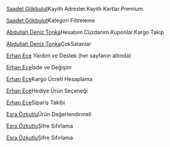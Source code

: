  [Saadet Gökbulut](https://main.d1lys002nlk3at.amplifyapp.com/caterpieprime)Kayıtlı Adresler.Kayıtlı Kartlar.Premium.

 
 [Saadet Gökbulut](https://main.d1lys002nlk3at.amplifyapp.com/onerilen)Kategori Filtreleme

 [Abdullah Deniz Tonka](https://main.d1lys002nlk3at.amplifyapp.com/caterpieprime)Hesabım.Cüzdanım.Kuponlar.Kargo Takip
 
 [Abdullah Deniz Tonka](https://main.d1lys002nlk3at.amplifyapp.com/ÇokSatanlar)ÇokSatanlar

 [Erhan Ece](https://main.d1lys002nlk3at.amplifyapp.com/onerilen) Yardım ve Destek (her sayfanın altında)
 
 [Erhan Ece](https://main.d1lys002nlk3at.amplifyapp.com/orderspage)İade ve Değişim
 
 [Erhan Ece](https://main.d1lys002nlk3at.amplifyapp.com/caterpieprime)Kargo Ücreti Hesaplama
 
 [Erhan Ece](https://main.d1lys002nlk3at.amplifyapp.com/checkout)Hediye Ürün Seçeneği
 
 [Erhan Ece](https://main.d1lys002nlk3at.amplifyapp.com/caterpieprime)Sipariş Takibi

[Esra Özkutlu](https://main.d1lys002nlk3at.amplifyapp.com/caterpieprime)Ürün Değerlendirmeli

 [Esra Özkutlu](https://main.d1lys002nlk3at.amplifyapp.com/caterpieprime)Şifre Sıfırlama
 
 [Esra Özkutlu](https://main.d1lys002nlk3at.amplifyapp.com/caterpieprime)Şifre Sıfırlama
